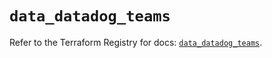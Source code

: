 # `data_datadog_teams`

Refer to the Terraform Registry for docs: [`data_datadog_teams`](https://registry.terraform.io/providers/datadog/datadog/3.68.0/docs/data-sources/teams).
